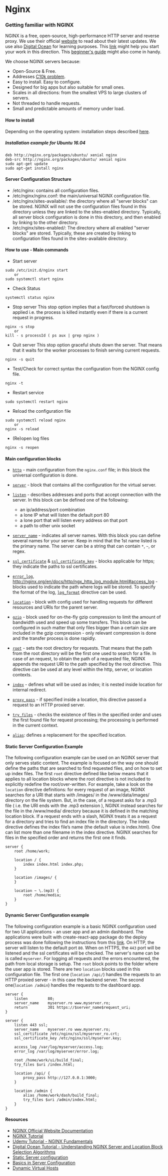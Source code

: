# Nginx

### Getting familiar with NGINX
NGINX is a free, open-source, high-performance HTTP server and reverse proxy. We use their official [website](http://nginx.org/en/) to read about their latest updates. We use also [Digital Ocean](https://www.digitalocean.com) for learning purposes.
This [link](https://www.digitalocean.com/community/tutorials/understanding-nginx-server-and-location-block-selection-algorithms) might help you start your work in this direction. This [beginner's guide](http://nginx.org/en/docs/beginners_guide.html) might also come in handy.

We choose NGINX servers because:
* Open-Source & Free.
* Addresses [C10k problem](http://www.kegel.com/c10k.html).
* Easy to install. Easy to  configure.
* Designed for big apps but also suitable for small ones.
* Scales in all directions: from the smallest VPS to large clusters of servers.
* Not threaded to handle requests.
* Small and predictable amounts of memory under load.

#### How to install
Depending on the operating system: installation steps described [here](https://www.nginx.com/resources/wiki/start/topics/tutorials/install/).
##### Installation example for Ubuntu 16.04
```
deb http://nginx.org/packages/ubuntu/ xenial nginx
deb-src http://nginx.org/packages/ubuntu/ xenial nginx
sudo apt-get update
sudo apt-get install nginx
```

#### Server Configuration Structure
* /etc/nginx: contains all configuration files.
* /etc/nginx/nginx.conf: the main/universal NGINX configuration file.
* /etc/nginx/sites-available/: the directory where all "server blocks" can be stored. NGINX will not use the configuration files found in this directory unless they are linked to the sites-enabled directory. Typically, all server block configuration is done in this directory, and then enabled by linking to the other directory.
* /etc/nginx/sites-enabled/: The directory where all enabled "server blocks" are stored. Typically, these are created by linking to configuration files found in the sites-available directory.


#### How to use - Main commands
* Start server
```
sudo /etc/init.d/nginx start
    or
sudo systemctl start nginx
```
* Check Status
```
systemctl status nginx
```
* Stop server
This stop option implies that a fast/forced shutdown is applied i.e. the process is killed instantly even if there is a current request in progress.
```
nginx -s stop  
    or
kill - s processId ( ps aux | grep nginx )
```
* Quit server
This stop option graceful shuts down the server. That means that it waits for the worker processes to finish serving current requests.
```
nginx -s quit
```
* Test/Check for correct syntax the configuration from the NGINX config file.
```
nginx -t
```
* Restart service
```
sudo systemctl restart nginx
```
* Reload the configuration file
```
sudo systemctl reload nginx
    or
nginx -s reload
```
* (Re)open log files
```
nginx -s reopen
```


#### Main configuration blocks
* [`http`](http://nginx.org/en/docs/http/ngx_http_core_module.html#http) - main configuration from the `nginx.conf` file; in this block the universal configuration is done.
* [`server`](http://nginx.org/en/docs/http/ngx_http_core_module.html#server) - block that contains all the configuration for the virtual server.
* [`listen`](http://nginx.org/en/docs/http/ngx_http_core_module.html#listen) - describes addresses and ports that accept connection with the server. In this block can be defined one of the following:

    - an ip/address/port combination
    - a lone IP what will listen the default port 80
    - a lone port that will listen every address on that port
    - a path to other unix socket

* [`server_name`](http://nginx.org/en/docs/http/ngx_http_core_module.html#server_name) - indicates all server names. With this block you can define several names for your server. Keep in mind that the  1st name listed is the primary name. The server can be a string that can contain `*`, `~`, or regex.
* [`ssl_certificate`](http://nginx.org/en/docs/http/ngx_http_ssl_module.html#ssl_certificate) & [`ssl_certificate_key`](http://nginx.org/en/docs/http/ngx_http_ssl_module.html#ssl_certificate_key) - blocks applicable for https; they indicate the paths to ssl certificates.
* [`error_log`](http://nginx.org/en/docs/ngx_core_module.html#error_log), http://nginx.org/en/docs/http/ngx_http_log_module.html#access_log - blocks used to indicate the path where logs will be stored. To specify the format of the log, [`log_format`](http://nginx.org/en/docs/http/ngx_http_log_module.html#access_log) directive can be used.
* [`location`](http://nginx.org/en/docs/http/ngx_http_core_module.html#location) - block with config used for handling requests for different resources and URIs for the parent server.
* [`gzip`](http://nginx.org/en/docs/http/ngx_http_gzip_module.html#gzip) - block used for on-the-fly gzip compression to limit the amount of bandwidth used and speed up some transfers. This block can be configured in such matter that only files bigger than a certain size are included in the gzip compression - only relevant compression is done and the transfer process is done rapidly.
* [`root`](http://nginx.org/en/docs/http/ngx_http_core_module.html#root) - sets the root directory for requests. That means that the path from the root directory will be the first one used to search for a file. In case of an request, to obtain the path of a requested file, NGINX appends the request URI to the path specified by the root directive. This directive can be used at any level within the http, server, or location contexts.
* [`index`](http://nginx.org/en/docs/http/ngx_http_index_module.html#index) - defines what will be used as index; it is nested inside location for internal redirect.
* [`proxy_pass`](http://nginx.org/en/docs/http/ngx_http_proxy_module.html#proxy_pass) - if specified inside a location, this directive passed a request to an HTTP proxied server.
* [`try_files`](http://nginx.org/en/docs/http/ngx_http_core_module.html#try_files) - checks the existence of files in the specified order and uses the first found file for request processing; the processing is performed in the current context.
* [`alias`](http://nginx.org/en/docs/http/ngx_http_core_module.html#alias): defines a replacement for the specified location.


#### Static Server Configuration Example
The following configuration example can be used on an NGINX server that only serves static content. The example is focused on the way one should define the paths that are searched to find requested files, and on how to set up index files.
The first `root` directive defined like below means that it applies to all location blocks where the root directive is not included to explicitly redefine the root/over-written. For example, take a look on the `location` directive definitions: for every request of an image, NGINX searches for a URI that starts with /images/ in the /www/data/images/ directory on the file system. But, in the case, of a request asks for a .mp3 file ( i.e. the URI ends with the .mp3 extension ), NGINX instead searches for the file in the /www/media/ directory because it is defined in the matching location block.
If a request ends with a slash, NGINX treats it as a request for a directory and tries to find an index file in the directory. The index directive defines the index file’s name (the default value is index.html). One can list more than one filename in the index directive. NGINX searches for files in the specified order and returns the first one it finds.

```
server {
    root /home/work;

    location / {
        index index.html index.php;
    }

    location /images/ {
    }

    location ~ \.(mp3) {
        root /home/media;
    }
}
```


#### Dynamic Server Configuration example
The following configuration example is a basic NGINX configuration used for two UI applications - an user app and an admin dashboard. The applications were built with create-react-app package do the deploy process was done following the instructions from this [link](https://medium.com/@johnbrett/create-react-app-push-state-nginx-config-a9f7530621c1).
On HTTP, the server will listen to the default port `80`. When on HTTPS, the `443` port will be listened and the ssl certificates will be checked. The server's name can be is called `myserver`. For logging all requests and the errors encountered, the path from local storage is setup. The `root` block points to the folder where the user app is stored. There are two `location` blocks used in this configuration file. The first one (`location /api/`) handles the requests to an HTTP proxied server - in this case the backend server. The second one(`location /admin`) handles the requests to the dashboard app.

```
server {
    listen         80;
    server_name    myserver.ro www.myserver.ro;
    return         301 https://$server_name$request_uri;
}

server {
    listen 443 ssl;
    server_name    myserver.ro www.myserver.ro;
    ssl_certificate /etc/nginx/ssl/myserver_ro.crt;
    ssl_certificate_key /etc/nginx/ssl/myserver.key;

    access_log /var/log/myserver/access.log;
    error_log /var/log/myserver/error.log;

    root /home/work/ui/build_final;
    try_files $uri /index.html;

    location /api/ {
        proxy_pass http://127.0.0.1:3000;
    }

    location /admin {
        alias /home/work/dash/build_final;
        try_files $uri /admin/index.html;
    }
}
```


#### Resources
* [NGINX Official Website Documentation](https://nginx.org/en/docs/)
* [NGINX Tutorial](http://nginx.org/en/docs/beginners_guide.html)
* [Udemy Tutorial - NGINX Fundamentals ](https://www.udemy.com/nginx-fundamentals/learn/v4/overview)
* [Digital Ocean Tutorial - Understanding NGINX Server and Location Block Selection Algorithms](https://www.digitalocean.com/community/tutorials/understanding-nginx-server-and-location-block-selection-algorithms)
* [Static Server configuration](https://www.nginx.com/resources/admin-guide/serving-static-content/)
* [Basics in Server Configuration](https://linode.com/docs/web-servers/nginx/how-to-configure-nginx/)
* [Dynamic Virtual Hosts](https://gist.github.com/cbmd/4247040)
